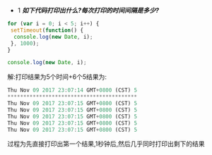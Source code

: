 * 1  ***如下代码打印出什么?每次打印的时间间隔是多少?***
```js
for (var i = 0; i < 5; i++) {
 setTimeout(function() {
  console.log(new Date, i);
 }, 1000);
}

console.log(new Date, i);
```
解:打印结果为5个时间+6个5结果为:
```js
Thu Nov 09 2017 23:07:14 GMT+0800 (CST) 5
*****************************************
Thu Nov 09 2017 23:07:15 GMT+0800 (CST) 5
Thu Nov 09 2017 23:07:15 GMT+0800 (CST) 5
Thu Nov 09 2017 23:07:15 GMT+0800 (CST) 5
Thu Nov 09 2017 23:07:15 GMT+0800 (CST) 5
Thu Nov 09 2017 23:07:15 GMT+0800 (CST) 5
```
过程为先直接打印出第一个结果,1秒钟后,然后几乎同时打印出剩下的结果
